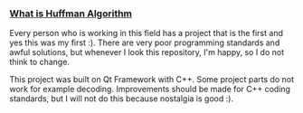 ### [What is Huffman Algorithm](http://en.wikipedia.org/wiki/Huffman_coding)

Every person who is working in this field has a project that is the first and yes this was my first :). There are very poor programming standards and awful solutions, but whenever I look this repository, I'm happy, so I do not think to change.

This project was built on Qt Framework with C++. Some project parts do not work for example decoding. Improvements should be made for C++ coding standards, but I will not do this because nostalgia is good :).
